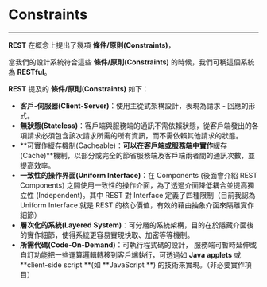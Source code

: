 # Constraints

---

**REST** 在概念上提出了幾項  **條件\/原則\(Constraints\)**，

當我們的設計系統符合這些 **條件\/原則\(Constraints\)** 的時候，我們可稱這個系統為 **RESTful**。

**REST** 提及的 **條件\/原則\(Constraints\)** 如下：

* **客戶-伺服器\(Client-Server\)**：使用主從式架構設計，表現為請求 - 回應的形式。
* **無狀態\(Stateless\)**：客戶端與服務端的通訊不需依賴狀態，從客戶端發出的各項請求必須包含該次請求所需的所有資訊，而不需依賴其他請求的狀態。
* **可實作緩存機制\(Cacheable\)：**可以在客戶端或服務端中實作**緩存\(Cache\)**機制，以部分或完全的節省服務端及客戶端兩者間的通訊次數，並提高效率。
* **一致性的操作界面\(Uniform Interface\)**：在 Components \(後面會介紹 REST Components\) 之間使用一致性的操作介面，為了透過介面降低耦合並提高獨立性 \(Independent\)。其中 REST 對 Interface 定義了四種限制（目前我認為 Uniform Interface 就是 REST 的核心價值，有效的藉由抽象介面來隔離實作細節）
* **層次化的系統\(Layered System\)**：可分層的系統架構，目的在於隱藏介面後的實作細節，使得系統更容易實現快取、加密等等機制。
* **所需代碼\(Code-On-Demand\)**：可執行程式碼的設計， 服務端可暫時延伸或自訂功能把一些運算邏輯轉移到客戶端執行，可透過如 **Java applets** 或 **client-side script **\(如 **JavaScript **\) 的技術來實現。（非必要實作項目）


